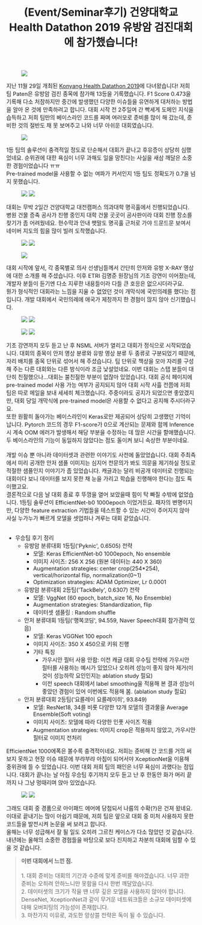 ﻿---
title: "(Event/Seminar후기) 건양대학교 Health Datathon 2019 유방암 검진대회에 참가했습니다!"
tags: 
  - Machine Learning
  - Deep Learning
  - NAVER NSML
  - Konyang University
  - Competition
categories:
  - Event&Seminar
toc: false
author_profile: false
comments: 
  provider: "disqus"
  disqus:
    shortname: "https-brstar96-github-io"
header:
  teaser: /assets/Images/event/KHD2019/cover_KHD2019.png
---

<figure>
    <a href="/assets/Images/event/KHD2019/20191201_104537.jpg"><img src="/assets/Images/event/KHD2019/20191201_104537.jpg"></a>
</figure>

<span style="font-size:11pt">지난 11월 29일 개최된 [Konyang Health Datathon 2019](https://github.com/khd2019/khd2019)에 다녀왔습니다! 저희 팀 Paten은 유방암 검진 종목에 참가해 13등을 기록했습니다. F1 Score 0.473을 기록해 다소 처참하지만 중간에 발생했던 다양한 이슈들을 유연하게 대처하는 방법을 알아 온 것에 만족하려고 합니다. 대회 시작 전 2주일여 간 빡세게 도메인 지식을 습득하고 저희 팀만의 베이스라인 코드를 짜며 여러모로 준비를 많이 해 갔는데, 준비한 것의 절반도 채 못 보여주고 나와 너무 아쉬운 대회였습니다.<br>
</span>

<figure>
    <a href="/assets/Images/event/KHD2019/1575071834225.jpg"><img src="/assets/Images/event/KHD2019/1575071834225.jpg"></a>
</figure>

<span style="font-size:11pt">
1등 팀의 솔루션이 충격적일 정도로 단순해서 대회가 끝나고 후유증이 상당히 심했었네요. 순위권에 대한 욕심이 너무 과해도 일을 망친다는 사실을 새삼 깨달은 소중한 경험이었습니다 ㅠㅠ<br>
Pre-trained model을 사용할 수 없는 여파가 커서인지 1등 팀도 정확도가 0.7을 넘지 못했습니다.  
</span>


<figure class="half">
    <a href="/assets/Images/event/KHD2019/comp_schedule.png"><img src="/assets/Images/event/KHD2019/comp_schedule.png"></a>
    <a href="/assets/Images/event/KHD2019/leaderboard.png"><img src="/assets/Images/event/KHD2019/leaderboard.png"></a>
</figure>

<span style="font-size:11pt">
대회는 무박 2일간 건양대학교 대전캠퍼스 의과대학 명곡홀에서 진행되었습니다. 병원 건물 증축 공사가 진행 중인지 대학 건물 곳곳이 공사판이라 대회 진행 장소를 찾기가 좀 어려웠네요. 현수막과 안내 팻말도 명곡홀 근처로 가야 드문드문 보여서 네이버 지도의 힘을 많이 빌려 도착했습니다.   
<br></span>

<figure class="half">
    <a href="/assets/Images/event/KHD2019/20191129_114122.jpg"><img src="/assets/Images/event/KHD2019/20191129_114122.jpg"></a>
    <a href="/assets/Images/event/KHD2019/20191129_114409.jpg"><img src="/assets/Images/event/KHD2019/20191129_114409.jpg"></a>
</figure>

<figure>
    <a href="/assets/Images/event/KHD2019/20191129_140507.jpg"><img src="/assets/Images/event/KHD2019/20191129_140507.jpg"></a>
</figure>

<span style="font-size:11pt">
대회 시작에 앞서, 각 종목별로 의사 선생님들께서 간단히 안저와 유방 X-RAY 영상에 대한 소개를 해 주셨습니다. 이후 ETRI 김명준 원장님의 기조 강연이 이어졌는데, 개발자 분들이 듣기엔 다소 지루한 내용들이라 다들 큰 호응은 없으시더라구요.<br>
뭔가 형식적인 대회라는 느낌을 지울 수 없었던 것이 개막식에 국민의례를 했다는 점입니다. 개발 대회에서 국민의례에 애국가 제창까지 한 경험이 많지 않아 신기했습니다.    
<br></span>

<figure class="half">
    <a href="/assets/Images/event/KHD2019/20191129_130854.jpg"><img src="/assets/Images/event/KHD2019/20191129_130854.jpg"></a>
    <a href="/assets/Images/event/KHD2019/20191130_091056.jpg"><img src="/assets/Images/event/KHD2019/20191130_091056.jpg"></a>
</figure>
<figure class="half">
    <a href="/assets/Images/event/KHD2019/20191130_091051.jpg"><img src="/assets/Images/event/KHD2019/20191130_091051.jpg"></a>
    <a href="/assets/Images/event/KHD2019/20191130_140019.jpg"><img src="/assets/Images/event/KHD2019/20191130_140019.jpg"></a>
</figure>

<span style="font-size:11pt">
기조 강연까지 모두 듣고 난 후 NSML 서버가 열리고 대회가 정식으로 시작되었습니다. 대회의 종목이 안저 영상 분류와 유방 영상 분류 두 종류로 구분되었기 때문에, 자리 배치를 종목 단위로 섞어서 해 주셨습니다. 팀 단위로 책상을 모아 자리를 구성해 주는 다른 대회와는 다른 방식이라 조금 낯설었네요.  
</span>

<span style="font-size:11pt">
이번 대회는 스탭 분들이 대단히 친절했으나...대회는 불친절한 부분이 없잖아 있었습니다. 대회 공식 페이지에 pre-trained model 사용 가능 여부가 공지되지 않아 대회 시작 사흘 전쯤에 저희 팀은 따로 메일을 보내 세세히 체크했습니다. 주중이라도 공지가 되었으면 좋았겠지만, 대회 당일 개막식에 pre-trained model은 사용할 수 없다고 공지해 주시더라구요. <br>
또한 원활히 돌아가는 베이스라인이 Keras로만 제공되어 상당히 고생했던 기억이 납니다. Pytorch 코드의 경우 F1-score가 0으로 계산되는 문제와 함께 Inference 시 계속 OOM 에러가 발생해서 해당 부분을 수정하는 데 많은 시간을 할애했습니다. 두 베이스라인의 기능이 동일하지 않았다는 점도 돌이켜 보니 속상한 부분이네요. <br><br>
개발 이슈 뿐 아니라 데이터셋과 관련한 이야기도 사전에 돌았었습니다. 대회 주최측에서 미리 공개한 안저 샘플 이미지는 심지어 전문의가 봐도 의문을 제기하실 정도로 적절한 샘플인지 이야기가 좀 있었습니다. 캐글과는 달리 비공개 데이터로 진행되는 대회이다 보니 데이터를 보지 못한 채 눈을 가리고 학습을 진행해야 한다는 점도 특이했고요.<br>
결론적으로 다음 날 대회 종료 후 뚜껑을 열어 보았을때 힘이 탁 빠질 수밖에 없었습니다. 1등팀 솔루션이 EfficientNet-b0 1000epoch 이었거든요. 패자의 변명이지만, 다양한 feature extraction 기법들을 테스트할 수 있는 시간이 주어지지 않아 사실 누가누가 빠르게 모델을 셋업하나 겨루는 대회 같았습니다. 
</span><br><br>

* <span style="font-size:11pt">우승팀 후기 정리</span>
    - <span style="font-size:11pt">유방암 분류대회 1등팀('Pyknic', 0.6505) 전략</span>
        - <span style="font-size:11pt">모델: Keras EfficientNet-b0 1000epoch, No ensemble</span>
        - <span style="font-size:11pt">이미지 사이즈: 256 X 256 (원본 데이터는 440 X 360)</span>
        - <span style="font-size:11pt">Augmentation strategies: center crop(254*254), vertical/horizontal flip, normalization(0~1)</span>
        - <span style="font-size:11pt">Optimization strategies: ADAM Optimizer, Lr 0.0001</span>
    - <span style="font-size:11pt">유방암 분류대회 2등팀('TackBely', 0.6307) 전략</span>
        - <span style="font-size:11pt">모델: VggNet (60 epoch, batch_size 16, No Ensemble)</span>
        - <span style="font-size:11pt">Augmentation strategies: Standardization, flip </span>
        - <span style="font-size:11pt">데이터셋 샘플링 : Random shuffle</span>
    - <span style="font-size:11pt">안저 분류대회 1등팀('행복코딩', 94.559, Naver Speech대회 참가경력 있음)</span>
        - <span style="font-size:11pt">모델: Keras VGGNet 100 epoch</span>
        - <span style="font-size:11pt">이미지 사이즈: 350 X 450으로 키워 진행</span>
        - <span style="font-size:11pt">기타 특징</span>
            - <span style="font-size:11pt">가우시안 필터 사용 안함: 이전 캐글 대회 우수팀 전략에 가우시안 필터를 사용하는 예시가 있었으나 오히려 성능이 좋지 않아 제거(이것이 성능하락 요인인지는 ablation study 필요)</span>
            - <span style="font-size:11pt">이전 speech 대회에서 label smoothing을 적용해 본 결과 성능이 좋았던 경험이 있어 이번에도 적용해 봄. (ablation study 필요)</span>
    - <span style="font-size:11pt">안저 분류대회 2등팀('요를레이 요를레이히', 93.849)</span>
        - <span style="font-size:11pt">모델: ResNet18, 34를 비롯 다양한 12개 모델의 결과물을 Average Ensemble(Soft voting)</span>
        - <span style="font-size:11pt">이미지 사이즈: 모델에 따라 다양한 인풋 사이즈 적용</span>
        - <span style="font-size:11pt">Augmentation strategies: 이미지 crop은 적용하지 않았고, 가우시안 필터로 이미지 전처리</span>

<span style="font-size:11pt">
EfficientNet 1000에폭은 볼수록 충격적이네요. 저희는 준비해 간 코드를 거의 써보지 못하고 현장 이슈 때문에 부랴부랴 아침이 되어서야 XceptionNet을 이용해 중위권에 들 수 있었습니다.
이번 대회 저희 팀의 패인은 너무 욕심이 과했다는 점입니다. 대회가 끝나는 날 아침 우승팀 후기까지 모두 듣고 난 후 한동안 화가 머리 끝까지 나 그냥 멍때리며 앉아 있었습니다.   
</span>

<figure class="half">
    <a href="/assets/Images/event/KHD2019/20191130_143553.jpg"><img src="/assets/Images/event/KHD2019/20191130_143553.jpg"></a>
    <a href="/assets/Images/event/KHD2019/20191130_232015.jpg"><img src="/assets/Images/event/KHD2019/20191130_232015.jpg"></a>
</figure>

<span style="font-size:11pt">
그래도 대회 중 경품으로 아이패드 에어에 당첨되서 나름의 수확(?)은 건져 왔네요. 이대로 끝내기는 많이 아쉽기 때문에, 저희 팀은 앞으로 대회 중 미처 사용하지 못한 코드들을 발전시켜 논문을 써 보려고 합니다. <br>
올해는 너무 성급해서 잘 될 일도 오히려 그르친 케이스가 다소 많았던 것 같습니다. 내년에는 올해의 소중한 경험들을 바탕으로 보다 진지하고 차분히 대회에 임할 수 있을 것 같습니다.  
</span>


<Blockquote>
<span style="font-size:11pt">
<b>이번 대회에서 느낀 점.</b><br><br>
1. 대회 준비는 대회의 기간과 수준에 맞게 준비를 해야겠습니다. 너무 과한 준비는 오히려 안하느니만 못함을 다시 한번 깨달았습니다. <br>
2. 데이터셋의 크기가 작을 땐 너무 깊은 모델을 사용하지 않아야 합니다. DenseNet, XceptionNet과 같이 무거운 네트워크들은 소규모 데이터셋에 대해 오버피팅의 가능성이 존재합니다.<br>  
3. 마찬가지 이유로, 과도한 앙상블 전략은 독이 될 수 있습니다.   
</span>
</Blockquote>